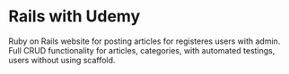 # Rails with Udemy

Ruby on Rails website for posting articles for registeres users with admin. 
Full CRUD functionality for articles, categories, with automated testings, users without using scaffold. 
